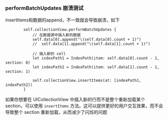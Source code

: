 ### performBatchUpdates 崩溃测试
insertItems和数据的append，不一致就会导致崩溃，如下
```
        self.collectionView.performBatchUpdates {
            // 在数据源中插入新的数据
            self.data[0].append("\(self.data[0].count + 1)")
            //  self.data[1].append("\(self.data[1].count + 1)")
            
            // 插入新的 cell
            let indexPath1 = IndexPath(item: self.data[0].count - 1, section: 0)
            let indexPath2 = IndexPath(item: self.data[1].count - 1, section: 1)
            
            self.collectionView.insertItems(at: [indexPath1, indexPath2])
        }
```

如果你想要在 UICollectionView 中插入新的行而不是整个重新加载某个 section，可以使用 `insertItems` 方法。这可以提供更好的用户交互效果，而不会导致整个 section 重新加载，从而减少了闪烁的问题
